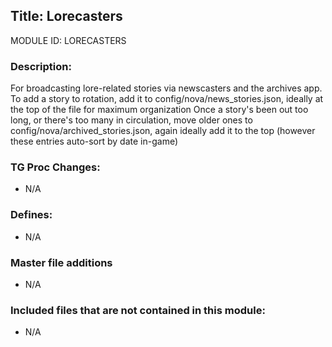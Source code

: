 ## Title: Lorecasters

MODULE ID: LORECASTERS

### Description:

For broadcasting lore-related stories via newscasters and the archives app.
To add a story to rotation, add it to config/nova/news_stories.json, ideally at the top of the file for maximum organization
Once a story's been out too long, or there's too many in circulation, move older ones to config/nova/archived_stories.json, again ideally add it to the top (however these entries auto-sort by date in-game)

### TG Proc Changes:

- N/A

### Defines:

- N/A

### Master file additions

- N/A

### Included files that are not contained in this module:

- N/A
